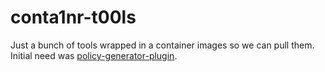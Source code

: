 # conta1nr-t00ls

Just a bunch of tools wrapped in a container images so we can pull them. Initial need was [policy-generator-plugin](https://github.com/open-cluster-management-io/policy-generator-plugin).
